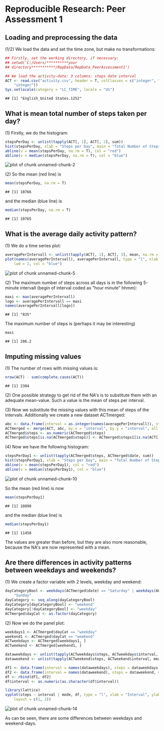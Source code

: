 # Reproducible Research: Peer Assessment 1


## Loading and preprocessing the data
(1/2) We load the data and set the time zone, but make no transformations:

```r
## Firstly, set the working directory, if necessary:
## setwd('C:/Users/**********your
## directory***********/RepData/RepData_PeerAssessment1')

## We load the activity-data: 3 columns: steps date interval
ACT <- read.csv("activity.csv", header = T, colClasses = c("integer", "Date", 
    "integer"))
Sys.setlocale(category = "LC_TIME", locale = "US")
```

```
## [1] "English_United States.1252"
```


## What is mean total number of steps taken per day?
(1) Firstly, we do the histogram:

```r
stepsPerDay <- unlist(tapply(ACT[, 1], ACT[, 2], sum))
hist(stepsPerDay, xlab = "Steps per Day", main = "Total Number of Steps per Day")
abline(v = mean(stepsPerDay, na.rm = T), col = "red")
abline(v = median(stepsPerDay, na.rm = T), col = "blue")
```

![plot of chunk unnamed-chunk-2](figure/unnamed-chunk-2.png) 

(2) So the mean (red line) is

```r
mean(stepsPerDay, na.rm = T)
```

```
## [1] 10766
```

and the median (blue line) is

```r
median(stepsPerDay, na.rm = T)
```

```
## [1] 10765
```


## What is the average daily activity pattern?
(1) We do a time series plot:

```r
averagePerIntervall <- unlist(tapply(ACT[, 1], ACT[, 3], mean, na.rm = T))
plot(names(averagePerIntervall), averagePerIntervall, type = "l", xlab = "Intervall Number", 
    lwd = 2, col = "blue")
```

![plot of chunk unnamed-chunk-5](figure/unnamed-chunk-5.png) 


(2) The maximum number of steps across all days is in the following 5-minute intervall (begin of interval coded as "hour minute" hhmm):

```r
maxi <- max(averagePerIntervall)
logo <- averagePerIntervall == maxi
names(averagePerIntervall[logo])
```

```
## [1] "835"
```


The maximum number of steps is (perhaps it may be interesting)

```r
maxi
```

```
## [1] 206.2
```


## Imputing missing values

(1) The number of rows with missing values is:

```r
nrow(ACT) - sum(complete.cases(ACT))
```

```
## [1] 2304
```

(2) One possible strategy to get rid of the NA's is to substitute them with an adequate mean-value. Such a value is the mean of steps per interval.

(3) Now we substitute the missing values with this mean of steps of the intervals. Additionally we create a new dataset ACTmerged:

```r
abc <- data.frame(interval = as.integer(names(averagePerIntervall)), steps1 = averagePerIntervall)
ACTmerged <- merge(ACT, abc, by.x = "interval", by.y = "interval", all = T)
ACTmerged$steps <- as.numeric(ACTmerged$steps)
ACTmerged$steps[is.na(ACTmerged$steps)] <- ACTmerged$steps1[is.na(ACT[, 1])]
```


(4) Now we have the following histogram:

```r
stepsPerDay1 <- unlist(tapply(ACTmerged$steps, ACTmerged$date, sum))
hist(stepsPerDay1, xlab = "Steps per Day", main = "Total Number of Steps per Day")
abline(v = mean(stepsPerDay1), col = "red")
abline(v = median(stepsPerDay1), col = "blue")
```

![plot of chunk unnamed-chunk-10](figure/unnamed-chunk-10.png) 


So the mean (red line) is now

```r
mean(stepsPerDay1)
```

```
## [1] 10890
```

and the median (blue line) is

```r
median(stepsPerDay1)
```

```
## [1] 11458
```

The values are greater than before, but they are also more reasonable, because the NA's are now represented with a mean.

## Are there differences in activity patterns between weekdays and weekends?

(1) We create a factor variable with 2 levels, weekday and weekend:

```r
dayCategoryBool <- weekdays(ACTmerged$date) == "Saturday" | weekdays(ACTmerged$date) == 
    "Sunday"
dayCategory <- seq_along(dayCategoryBool)
dayCategory[dayCategoryBool] <- "weekend"
dayCategory[!dayCategoryBool] <- "weekday"
ACTmerged$dayCat <- as.factor(dayCategory)
```

(2) Now we do the panel plot:

```r
weekdays1 <- ACTmerged$dayCat == "weekday"
weekend1 <- ACTmerged$dayCat == "weekend"
ACTweekdays <- ACTmerged[weekdays1, ]
ACTweekend <- ACTmerged[weekend1, ]

dataweekdays <- unlist(tapply(ACTweekdays$steps, ACTweekdays$interval, mean))
dataweekend <- unlist(tapply(ACTweekend$steps, ACTweekend$interval, mean))

df1 <- data.frame(interval = names(dataweekdays), steps = dataweekdays, mode = "weekday")
df2 <- data.frame(interval = names(dataweekend), steps = dataweekend, mode = "weekend")
df <- rbind(df1, df2)
df$interval <- as.numeric(as.character(df$interval))

library(lattice)
xyplot(steps ~ interval | mode, df, type = "l", xlab = "Interval", ylab = "Number of steps", 
    layout = c(1, 2))
```

![plot of chunk unnamed-chunk-14](figure/unnamed-chunk-14.png) 


As can be seen, there are some differences between weekdays and weekend-days.



